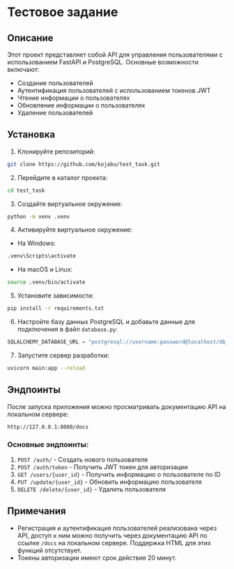 

# Тестовое задание

## Описание

Этот проект представляет собой API для управления пользователями с использованием FastAPI и PostgreSQL. Основные возможности включают:
- Создание пользователей
- Аутентификация пользователей с использованием токенов JWT
- Чтение информации о пользователях
- Обновление информации о пользователях
- Удаление пользователей

## Установка

1. Клонируйте репозиторий:

```bash
git clone https://github.com/kojabu/test_task.git
```

2. Перейдите в каталог проекта:

```bash
cd test_task
```

3. Создайте виртуальное окружение:

```bash
python -m venv .venv
```

4. Активируйте виртуальное окружение:

- На Windows:

```bash
.venv\Scripts\activate
```

- На macOS и Linux:

```bash
source .venv/bin/activate
```

5. Установите зависимости:

```bash
pip install -r requirements.txt
```

6. Настройте базу данных PostgreSQL и добавьте данные для подключения в файл `database.py`:

```python
SQLALCHEMY_DATABASE_URL = "postgresql://username:password@localhost/db_name"
```

7. Запустите сервер разработки:

```bash
uvicorn main:app --reload
```

## Эндпоинты

После запуска приложения можно просматривать документацию API на локальном сервере:

```
http://127.0.0.1:8000/docs
```

### Основные эндпоинты:

1. `POST /auth/` - Создать нового пользователя
2. `POST /auth/token` - Получить JWT токен для авторизации
3. `GET /users/{user_id}` - Получить информацию о пользователе по ID
4. `PUT /update/{user_id}` - Обновить информацию пользователя
5. `DELETE /delete/{user_id}` - Удалить пользователя

## Примечания

- Регистрация и аутентификация пользователей реализована через API, доступ к ним можно получить через документацию API по ссылке `/docs` на локальном сервере. Поддержка HTML для этих функций отсутствует.
- Токены авторизации имеют срок действия 20 минут.

